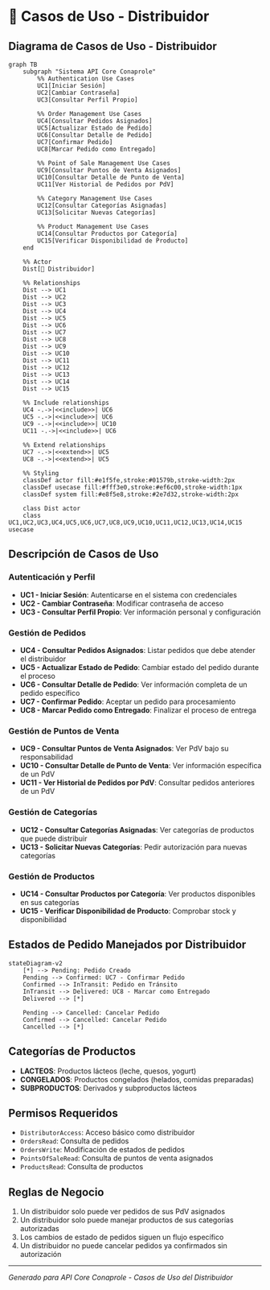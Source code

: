 # 🚛 Casos de Uso - Distribuidor

## Diagrama de Casos de Uso - Distribuidor

```mermaid
graph TB
    subgraph "Sistema API Core Conaprole"
        %% Authentication Use Cases
        UC1[Iniciar Sesión]
        UC2[Cambiar Contraseña]
        UC3[Consultar Perfil Propio]
        
        %% Order Management Use Cases
        UC4[Consultar Pedidos Asignados]
        UC5[Actualizar Estado de Pedido]
        UC6[Consultar Detalle de Pedido]
        UC7[Confirmar Pedido]
        UC8[Marcar Pedido como Entregado]
        
        %% Point of Sale Management Use Cases
        UC9[Consultar Puntos de Venta Asignados]
        UC10[Consultar Detalle de Punto de Venta]
        UC11[Ver Historial de Pedidos por PdV]
        
        %% Category Management Use Cases
        UC12[Consultar Categorías Asignadas]
        UC13[Solicitar Nuevas Categorías]
        
        %% Product Management Use Cases
        UC14[Consultar Productos por Categoría]
        UC15[Verificar Disponibilidad de Producto]
    end
    
    %% Actor
    Dist[🚛 Distribuidor]
    
    %% Relationships
    Dist --> UC1
    Dist --> UC2
    Dist --> UC3
    Dist --> UC4
    Dist --> UC5
    Dist --> UC6
    Dist --> UC7
    Dist --> UC8
    Dist --> UC9
    Dist --> UC10
    Dist --> UC11
    Dist --> UC12
    Dist --> UC13
    Dist --> UC14
    Dist --> UC15
    
    %% Include relationships
    UC4 -.->|<<include>>| UC6
    UC5 -.->|<<include>>| UC6
    UC9 -.->|<<include>>| UC10
    UC11 -.->|<<include>>| UC6
    
    %% Extend relationships  
    UC7 -.->|<<extend>>| UC5
    UC8 -.->|<<extend>>| UC5
    
    %% Styling
    classDef actor fill:#e1f5fe,stroke:#01579b,stroke-width:2px
    classDef usecase fill:#fff3e0,stroke:#ef6c00,stroke-width:1px
    classDef system fill:#e8f5e8,stroke:#2e7d32,stroke-width:2px
    
    class Dist actor
    class UC1,UC2,UC3,UC4,UC5,UC6,UC7,UC8,UC9,UC10,UC11,UC12,UC13,UC14,UC15 usecase
```

## Descripción de Casos de Uso

### Autenticación y Perfil

- **UC1 - Iniciar Sesión**: Autenticarse en el sistema con credenciales
- **UC2 - Cambiar Contraseña**: Modificar contraseña de acceso
- **UC3 - Consultar Perfil Propio**: Ver información personal y configuración

### Gestión de Pedidos

- **UC4 - Consultar Pedidos Asignados**: Listar pedidos que debe atender el distribuidor
- **UC5 - Actualizar Estado de Pedido**: Cambiar estado del pedido durante el proceso
- **UC6 - Consultar Detalle de Pedido**: Ver información completa de un pedido específico
- **UC7 - Confirmar Pedido**: Aceptar un pedido para procesamiento
- **UC8 - Marcar Pedido como Entregado**: Finalizar el proceso de entrega

### Gestión de Puntos de Venta

- **UC9 - Consultar Puntos de Venta Asignados**: Ver PdV bajo su responsabilidad
- **UC10 - Consultar Detalle de Punto de Venta**: Ver información específica de un PdV
- **UC11 - Ver Historial de Pedidos por PdV**: Consultar pedidos anteriores de un PdV

### Gestión de Categorías

- **UC12 - Consultar Categorías Asignadas**: Ver categorías de productos que puede distribuir
- **UC13 - Solicitar Nuevas Categorías**: Pedir autorización para nuevas categorías

### Gestión de Productos

- **UC14 - Consultar Productos por Categoría**: Ver productos disponibles en sus categorías
- **UC15 - Verificar Disponibilidad de Producto**: Comprobar stock y disponibilidad

## Estados de Pedido Manejados por Distribuidor

```mermaid
stateDiagram-v2
    [*] --> Pending: Pedido Creado
    Pending --> Confirmed: UC7 - Confirmar Pedido
    Confirmed --> InTransit: Pedido en Tránsito
    InTransit --> Delivered: UC8 - Marcar como Entregado
    Delivered --> [*]
    
    Pending --> Cancelled: Cancelar Pedido
    Confirmed --> Cancelled: Cancelar Pedido
    Cancelled --> [*]
```

## Categorías de Productos

- **LACTEOS**: Productos lácteos (leche, quesos, yogurt)
- **CONGELADOS**: Productos congelados (helados, comidas preparadas)
- **SUBPRODUCTOS**: Derivados y subproductos lácteos

## Permisos Requeridos

- `DistributorAccess`: Acceso básico como distribuidor
- `OrdersRead`: Consulta de pedidos
- `OrdersWrite`: Modificación de estados de pedidos
- `PointsOfSaleRead`: Consulta de puntos de venta asignados
- `ProductsRead`: Consulta de productos

## Reglas de Negocio

1. Un distribuidor solo puede ver pedidos de sus PdV asignados
2. Un distribuidor solo puede manejar productos de sus categorías autorizadas
3. Los cambios de estado de pedidos siguen un flujo específico
4. Un distribuidor no puede cancelar pedidos ya confirmados sin autorización

---

*Generado para API Core Conaprole - Casos de Uso del Distribuidor*

